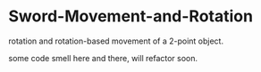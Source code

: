 # Sword-Movement-and-Rotation
rotation and rotation-based movement of a 2-point object.

some code smell here and there, will refactor soon.
